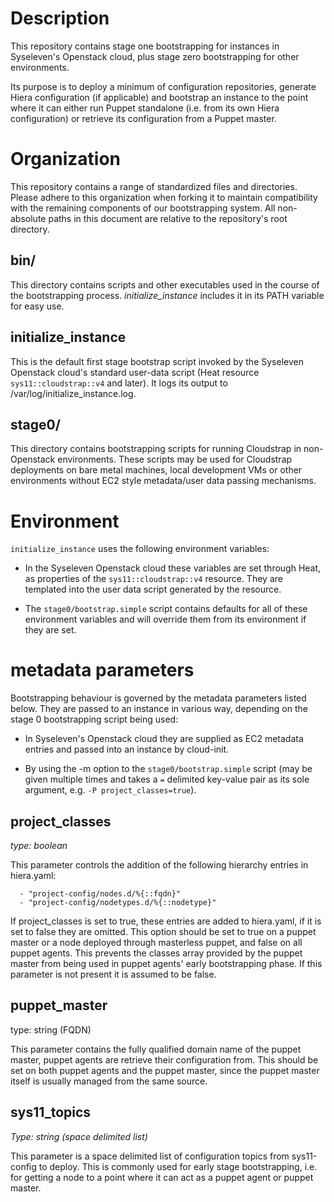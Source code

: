 Description
===========

This repository contains stage one bootstrapping for instances in Syseleven's
Openstack cloud, plus stage zero bootstrapping for other environments.

Its purpose is to deploy a minimum of configuration repositories, generate
Hiera configuration (if applicable) and bootstrap an instance to the point
where it can either run Puppet standalone (i.e. from its own Hiera
configuration) or retrieve its configuration from a Puppet master.

Organization
============

This repository contains a range of standardized files and directories. Please
adhere to this organization when forking it to maintain compatibility with the
remaining components of our bootstrapping system. All non-absolute paths in
this document are relative to the repository's root directory.

bin/
----

This directory contains scripts and other executables used in the course of the
bootstrapping process. *initialize_instance* includes it in its PATH variable
for easy use.

initialize_instance
-------------------

This is the default first stage bootstrap script invoked by the Syseleven
Openstack cloud's standard user-data script (Heat resource
`sys11::cloudstrap::v4` and later). It logs its output to
/var/log/initialize_instance.log.

stage0/
-------

This directory contains bootstrapping scripts for running Cloudstrap in
non-Openstack environments. These scripts may be used for Cloudstrap
deployments on bare metal machines, local development VMs or other environments
without EC2 style metadata/user data passing mechanisms.

Environment
===========

`initialize_instance` uses the following environment variables:

* In the Syseleven Openstack cloud these variables are set through Heat, as
  properties of the `sys11::cloudstrap::v4` resource. They are templated into
  the user data script generated by the resource.

* The `stage0/bootstrap.simple` script contains defaults for all of these
  environment variables and will override them from its environment if they are
  set.

metadata parameters
===================

Bootstrapping behaviour is governed by the metadata parameters listed below.
They are passed to an instance in various way, depending on the stage 0
bootstrapping script being used:

* In Syseleven's Openstack cloud they are supplied as EC2 metadata entries and
  passed into an instance by cloud-init.

* By using the -m option to the `stage0/bootstrap.simple` script (may be given multiple
  times and takes a `=` delimited key-value pair as its sole argument, e.g. `-P
  project_classes=true`).

project_classes
---------------

*type: boolean*

This parameter controls the addition of the following hierarchy entries in
hiera.yaml:

```
  - "project-config/nodes.d/%{::fqdn}"
  - "project-config/nodetypes.d/%{::nodetype}"
```

If project_classes is set to true, these entries are added to hiera.yaml, if it
is set to false they are omitted. This option should be set to true on a puppet
master or a node deployed through masterless puppet, and false on all puppet
agents. This prevents the classes array provided by the puppet master from
being used in puppet agents' early bootstrapping phase. If this parameter is
not present it is assumed to be false.

puppet_master
-------------

type: string (FQDN)

This parameter contains the fully qualified domain name of the puppet master,
puppet agents are retrieve their configuration from. This should be set on both
puppet agents and the puppet master, since the puppet master itself is usually
managed from the same source.

sys11_topics
------------

*Type: string (space delimited list)*

This parameter is  a space delimited list of configuration topics from
sys11-config to deploy. This is commonly used for early stage bootstrapping,
i.e. for getting a node to a point where it can act as a puppet agent or puppet
master.

